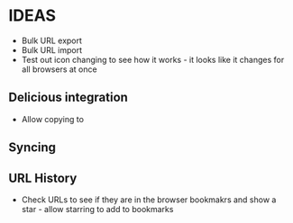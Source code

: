 IDEAS
=====
                   
- Bulk URL export
- Bulk URL import
- Test out icon changing to see how it works - it looks like it changes for all browsers at once


Delicious integration
---------------------
- Allow copying to 


Syncing
-------



URL History
-----------
- Check URLs to see if they are in the browser bookmakrs and show a star - allow starring to add to bookmarks